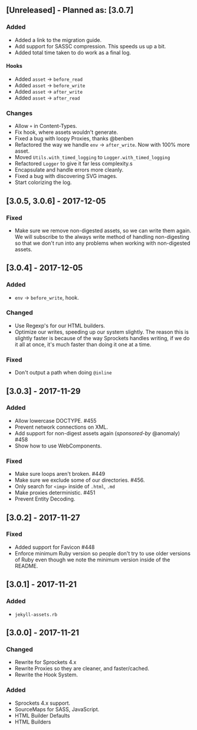 ## [Unreleased] - Planned as: [3.0.7]
### Added

- Added a link to the migration guide.
- Add support for SASSC compression.  This speeds us up a bit.
- Added total time taken to do work as a final log.

#### Hooks
- Added `asset` -> `before_read`
- Added `asset` -> `before_write`
- Added `asset` -> `after_write`
- Added `asset` -> `after_read`

### Changes

- Allow `+` in Content-Types.
- Fix hook, where assets wouldn't generate.
- Fixed a bug with loopy Proxies, thanks @benben
- Refactored the way we handle `env` -> `after_write`. Now with 100% more asset.
- Moved `Utils.with_timed_logging` to `Logger.with_timed_logging`
- Refactored `Logger` to give it far less complexity.s
- Encapsulate and handle errors more cleanly.
- Fixed a bug with discovering SVG images.
- Start colorizing the log.

## [3.0.5, 3.0.6] - 2017-12-05
### Fixed

- Make sure we remove non-digested assets, so we can write them again.  We
  will subscribe to the always write method of handling non-digesting so that
  we don't run into any problems when working with non-digested assets.

## [3.0.4] - 2017-12-05
### Added

- `env` -> `before_write`, hook.

### Changed

- Use Regexp's for our HTML builders.
- Optimize our writes, speeding up our system slightly.  The reason this is
  slightly faster is because of the way Sprockets handles writing, if we do
  it all at once, it's much faster than doing it one at a time.

### Fixed

- Don't output a path when doing `@inline`


## [3.0.3] - 2017-11-29
### Added

- Allow lowercase DOCTYPE. #455
- Prevent network connections on XML.
- Add support for non-digest assets again (*sponsored-by* @anomaly) #458
- Show how to use WebComponents.

### Fixed

- Make sure loops aren't broken. #449
- Make sure we exclude some of our directories. #456.
- Only search for `<img>` inside of `.html`, `.md`
- Make proxies deterministic. #451
- Prevent Entity Decoding.

## [3.0.2] - 2017-11-27
### Fixed

- Added support for Favicon #448
- Enforce minimum Ruby version so people don't try to use older versions
  of Ruby even though we note the minimum version inside of the README.

## [3.0.1] - 2017-11-21
### Added

- `jekyll-assets.rb`

## [3.0.0] - 2017-11-21
### Changed

- Rewrite for Sprockets 4.x
- Rewrite Proxies so they are cleaner, and faster/cached.
- Rewrite the Hook System.

### Added

- Sprockets 4.x support.
- SourceMaps for SASS, JavaScript.
- HTML Builder Defaults
- HTML Builders
